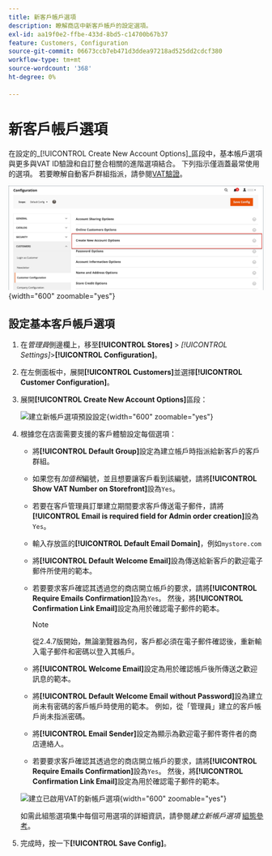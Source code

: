 ```yaml
---
title: 新客戶帳戶選項
description: 瞭解商店中新客戶帳戶的設定選項。
exl-id: aa19f0e2-ffbe-433d-8bd5-c14700b67b37
feature: Customers, Configuration
source-git-commit: 06673ccb7eb471d3ddea97218ad525dd2cdcf380
workflow-type: tm+mt
source-wordcount: '368'
ht-degree: 0%

---
```


# 新客戶帳戶選項

在設定的&#x200B;_[!UICONTROL Create New Account Options]_區段中，基本帳戶選項與更多與VAT ID驗證和自訂整合相關的進階選項結合。 下列指示僅涵蓋最常使用的選項。 若要瞭解自動客戶群組指派，請參閱[VAT驗證](../stores-purchase/vat.md)。

![建立新帳戶選項](assets/customer-configuration-create-new-account-options.png){width="600" zoomable="yes"}

## 設定基本客戶帳戶選項

1. 在&#x200B;_管理員_&#x200B;側邊欄上，移至&#x200B;**[!UICONTROL Stores]** > _[!UICONTROL Settings]_>**[!UICONTROL Configuration]**。

1. 在左側面板中，展開&#x200B;**[!UICONTROL Customers]**&#x200B;並選擇&#x200B;**[!UICONTROL Customer Configuration]**。

1. 展開&#x200B;**[!UICONTROL Create New Account Options]**&#x200B;區段：

   ![建立新帳戶選項預設設定](../configuration-reference/customers/assets/customer-configuration-create-new-account-options.png){width="600" zoomable="yes"}

1. 根據您在店面需要支援的客戶體驗設定每個選項：

   - 將&#x200B;**[!UICONTROL Default Group]**&#x200B;設定為建立帳戶時指派給新客戶的客戶群組。

   - 如果您有&#x200B;_加值稅_&#x200B;編號，並且想要讓客戶看到該編號，請將&#x200B;**[!UICONTROL Show VAT Number on Storefront]**&#x200B;設為`Yes`。

   - 若要在客戶管理員訂單建立期間要求客戶傳送電子郵件，請將&#x200B;**[!UICONTROL Email is required field for Admin order creation]**&#x200B;設為`Yes`。

   - 輸入存放區的&#x200B;**[!UICONTROL Default Email Domain]**，例如`mystore.com`

   - 將&#x200B;**[!UICONTROL Default Welcome Email]**&#x200B;設為傳送給新客戶的歡迎電子郵件所使用的範本。

   - 若要要求客戶確認其透過您的商店開立帳戶的要求，請將&#x200B;**[!UICONTROL Require Emails Confirmation]**&#x200B;設為`Yes`。 然後，將&#x200B;**[!UICONTROL Confirmation Link Email]**&#x200B;設定為用於確認電子郵件的範本。

     >[!NOTE]
     >
     >從2.4.7版開始，無論瀏覽器為何，客戶都必須在電子郵件確認後，重新輸入電子郵件和密碼以登入其帳戶。

   - 將&#x200B;**[!UICONTROL Welcome Email]**&#x200B;設定為用於確認帳戶後所傳送之歡迎訊息的範本。

   - 將&#x200B;**[!UICONTROL Default Welcome Email without Password]**&#x200B;設為建立尚未有密碼的客戶帳戶時使用的範本。 例如，從「管理員」建立的客戶帳戶尚未指派密碼。

   - 將&#x200B;**[!UICONTROL Email Sender]**&#x200B;設定為顯示為歡迎電子郵件寄件者的商店連絡人。

   - 若要要求客戶確認其透過您的商店開立帳戶的要求，請將&#x200B;**[!UICONTROL Require Emails Confirmation]**&#x200B;設為`Yes`。 然後，將&#x200B;**[!UICONTROL Confirmation Link Email]**&#x200B;設定為用於確認電子郵件的範本。

   ![建立已啟用VAT的新帳戶選項](../configuration-reference/customers/assets/customer-configuration-create-new-account-options-vat.png){width="600" zoomable="yes"}

   如需此組態選項集中每個可用選項的詳細資訊，請參閱&#x200B;_建立新帳戶選項_ [組態參考](../configuration-reference/customers/customer-configuration.md)。

1. 完成時，按一下&#x200B;**[!UICONTROL Save Config]**。
